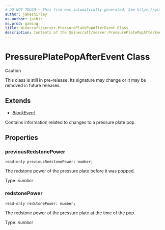 ```yaml
---
# DO NOT TOUCH — This file was automatically generated. See https://github.com/mojang/minecraftapidocsgenerator to modify descriptions, examples, etc.
author: jakeshirley
ms.author: jashir
ms.prod: gaming
title: minecraft/server.PressurePlatePopAfterEvent Class
description: Contents of the @minecraft/server.PressurePlatePopAfterEvent class.
---
```

# PressurePlatePopAfterEvent Class

> [!CAUTION]
> This class is still in pre-release.  Its signature may change or it may be removed in future releases.

## Extends
- [*BlockEvent*](BlockEvent.md)

Contains information related to changes to a pressure plate pop.

## Properties

### **previousRedstonePower**
`read-only previousRedstonePower: number;`

The redstone power of the pressure plate before it was popped.

Type: *number*

### **redstonePower**
`read-only redstonePower: number;`

The redstone power of the pressure plate at the time of the pop.

Type: *number*
